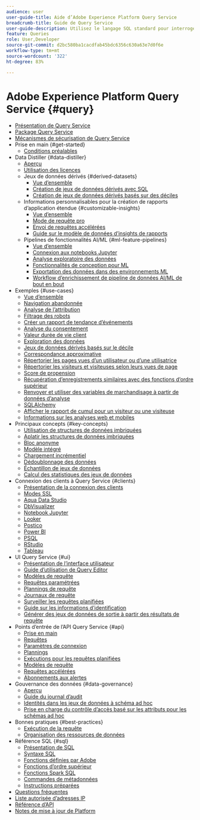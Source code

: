 ```yaml
---
audience: user
user-guide-title: Aide d’Adobe Experience Platform Query Service
breadcrumb-title: Guide de Query Service
user-guide-description: Utilisez le langage SQL standard pour interroger les données du lac de données dans Experience Platform.
feature: Queries
role: User,Developer
source-git-commit: d2bc580ba1cacdfab45bdc6356c630a63e7d0f6e
workflow-type: tm+mt
source-wordcount: '322'
ht-degree: 83%

---
```



# Adobe Experience Platform Query Service {#query}

- [Présentation de Query Service](home.md)
- [Package Query Service](packaging.md)
- [Mécanismes de sécurisation de Query Service](guardrails.md)
- Prise en main {#get-started}
   - [Conditions préalables](get-started/prerequisites.md)
- Data Distiller {#data-distiller}
   - [Aperçu](data-distiller/overview.md)
   - [Utilisation des licences](data-distiller/license-usage.md)
   - Jeux de données dérivés {#derived-datasets}
      - [Vue d’ensemble](data-distiller/derived-datasets/overview.md)
      - [Création de jeux de données dérivés avec SQL](data-distiller/derived-datasets/create-derived-datasets-with-sql.md)
      - [Création de jeux de données dérivés basés sur des déciles](data-distiller/derived-datasets/decile-based-derived-attributes.md)
   - Informations personnalisables pour la création de rapports d’application étendue {#customizable-insights}
      - [Vue d’ensemble](data-distiller/customizable-insights/overview.md)
      - [Mode de requête pro](data-distiller/customizable-insights/query-pro-mode.md)
      - [Envoi de requêtes accélérées](data-distiller/customizable-insights/send-accelerated-queries.md)
      - [Guide sur le modèle de données d’insights de rapports](data-distiller/customizable-insights/reporting-insights-data-model.md)
   - Pipelines de fonctionnalités AI/ML {#ml-feature-pipelines}
      - [Vue d’ensemble](data-distiller/ml-feature-pipelines/overview.md)
      - [Connexion aux notebooks Jupyter](data-distiller/ml-feature-pipelines/establish-connection.md)
      - [Analyse exploratoire des données](data-distiller/ml-feature-pipelines/exploratory-analysis.md)
      - [Fonctionnalités de conception pour ML](data-distiller/ml-feature-pipelines/feature-engineering.md)
      - [Exportation des données dans des environnements ML](data-distiller/ml-feature-pipelines/export-data.md)
      - [Workflow d’enrichissement de pipeline de données AI/ML de bout en bout](data-distiller/ml-feature-pipelines/end-to-end-notebook-workflow.md)
- Exemples {#use-cases}
   - [Vue d’ensemble](use-cases/overview.md)
   - [Navigation abandonnée](use-cases/abandoned-browse.md)
   - [Analyse de l’attribution](use-cases/attribution-analysis.md)
   - [Filtrage des robots](use-cases/bot-filtering.md)
   - [Créer un rapport de tendance d’événements](use-cases/trended-report-of-events.md)
   - [Analyse du consentement](use-cases/consent-analysis.md)
   - [Valeur durée de vie client](use-cases/customer-lifetime-value.md)
   - [Exploration des données](./use-cases/data-exploration.md)
   - [Jeux de données dérivés basés sur le décile](use-cases/deciles-use-case.md)
   - [Correspondance approximative](use-cases/fuzzy-match.md)
   - [Répertorier les pages vues d’un utilisateur ou d’une utilisatrice](use-cases/list-visitor-sessions.md)
   - [Répertorier les visiteurs et visiteuses selon leurs vues de page](use-cases/visitors-by-number-of-page-views.md)
   - [Score de propension](use-cases/propensity-score.md)
   - [Récupération d’enregistrements similaires avec des fonctions d’ordre supérieur](use-cases/retrieve-similar-records.md)
   - [Renvoyer et utiliser des variables de marchandisage à partir de données d’analyse](use-cases/merchandising-variables.md)
   - [SQLAlchemy](use-cases/sqlalchemy.md)
   - [Afficher le rapport de cumul pour un visiteur ou une visiteuse](use-cases/roll-up-report-of-a-visitor.md)
   - [Informations sur les analyses web et mobiles](use-cases/analytics-insights.md)
- Principaux concepts {#key-concepts}
   - [Utilisation de structures de données imbriquées](key-concepts/nested-data-structures.md)
   - [Aplatir les structures de données imbriquées](key-concepts/flatten-nested-data.md)
   - [Bloc anonyme](key-concepts/anonymous-block.md)
   - [Modèle intégré](key-concepts/inline-templates.md)
   - [Chargement incrémentiel](key-concepts/incremental-load.md)
   - [Dédoublonnage des données](key-concepts/deduplication.md)
   - [Échantillon de jeux de données](key-concepts/dataset-samples.md)
   - [Calcul des statistiques des jeux de données](key-concepts/dataset-statistics.md)
- Connexion des clients à Query Service {#clients}
   - [Présentation de la connexion des clients](clients/overview.md)
   - [Modes SSL](./clients/ssl-modes.md)
   - [Aqua Data Studio](clients/aqua-data-studio.md)
   - [DbVisualizer](./clients/dbvisulaizer.md)
   - [Notebook Jupyter](clients//jupyter-notebook.md)
   - [Looker](clients/looker.md)
   - [Postico](clients/postico.md)
   - [Power BI](clients/power-bi.md)
   - [PSQL](clients/psql.md)
   - [RStudio](clients/rstudio.md)
   - [Tableau](clients/tableau.md)
- UI Query Service {#ui}
   - [Présentation de l’interface utilisateur](ui/overview.md)
   - [Guide d’utilisation de Query Editor](ui/user-guide.md)
   - [Modèles de requête](ui/query-templates.md)
   - [Requêtes paramétrées](ui/parameterized-queries.md)
   - [Plannings de requête](ui/query-schedules.md)
   - [Journaux de requête](ui/query-logs.md)
   - [Surveiller les requêtes planifiées](ui/monitor-queries.md)
   - [Guide sur les informations d’identification](ui/credentials.md)
   - [Générer des jeux de données de sortie à partir des résultats de requête](ui/create-datasets.md)
- Points d’entrée de l’API Query Service {#api}
   - [Prise en main](api/getting-started.md)
   - [Requêtes](api/queries.md)
   - [Paramètres de connexion](api/connection-parameters.md)
   - [Plannings](api/scheduled-queries.md)
   - [Exécutions pour les requêtes planifiées](api/runs-scheduled-queries.md)
   - [Modèles de requête](api/query-templates.md)
   - [Requêtes accélérées](api/accelerated-queries.md)
   - [Abonnements aux alertes](api/alert-subscriptions.md)
- Gouvernance des données {#data-governance}
   - [Aperçu](data-governance/overview.md)
   - [Guide du journal d’audit](data-governance/audit-log-guide.md)
   - [Identités dans les jeux de données à schéma ad hoc](data-governance/ad-hoc-schema-identities.md)
   - [Prise en charge du contrôle d’accès basé sur les attributs pour les schémas ad hoc](./data-governance/ad-hoc-schema-labels.md)
- Bonnes pratiques {#best-practices}
   - [Exécution de la requête](best-practices/writing-queries.md)
   - [Organisation des ressources de données](./best-practices/organize-data-assets.md)
- Référence SQL {#sql}
   - [Présentation de SQL](sql/overview.md)
   - [Syntaxe SQL](sql/syntax.md)
   - [Fonctions définies par Adobe](sql/adobe-defined-functions.md)
   - [Fonctions d’ordre supérieur](sql/higher-order-functions.md)
   - [Fonctions Spark SQL](sql/spark-sql-functions.md)
   - [Commandes de métadonnées](sql/metadata.md)
   - [Instructions préparées](sql/prepared-statements.md)
- [Questions fréquentes](troubleshooting-guide.md)
- [Liste autorisée d’adresses IP](ip-address-allowlist.md)
- [Référence d’API](https://www.adobe.io/experience-platform-apis/references/query-service/)
- [Notes de mise à jour de Platform](https://experienceleague.adobe.com/fr/docs/experience-platform/release-notes/latest)
